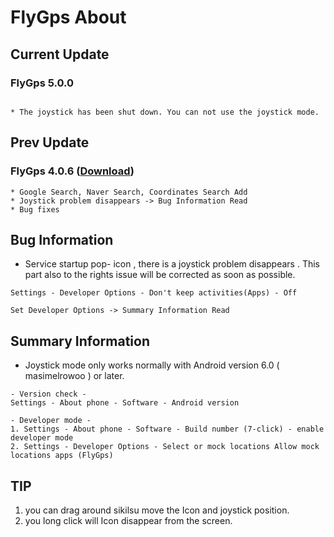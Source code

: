 # FlyGps About

## Current Update		
### FlyGps 5.0.0
```		

* The joystick has been shut down. You can not use the joystick mode.

```
## Prev Update		
### FlyGps 4.0.6 ([Download](https://github.com/SamBoKing/Secret/raw/master/FlyGps_4.0.6.apk))		
  ```		
  * Google Search, Naver Search, Coordinates Search Add		
  * Joystick problem disappears -> Bug Information Read
 * Bug fixes		
 ```
 
 ## Bug Information
 * Service startup pop- icon , there is a joystick problem disappears . This part also to the rights issue will be corrected as soon as possible.
 ```
 Settings - Developer Options - Don't keep activities(Apps) - Off 
 
 Set Developer Options -> Summary Information Read
 ```
 
 ## Summary Information
 * Joystick mode only works normally with Android version 6.0 ( masimelrowoo ) or later.
 ```
 - Version check -
 Settings - About phone - Software - Android version
 
 - Developer mode -
 1. Settings - About phone - Software - Build number (7-click) - enable developer mode
 2. Settings - Developer Options - Select or mock locations Allow mock locations apps (FlyGps)
 ```
 
 ## TIP
 1. you can drag around sikilsu move the Icon and joystick position.
 2. you long click will Icon disappear from the screen.
